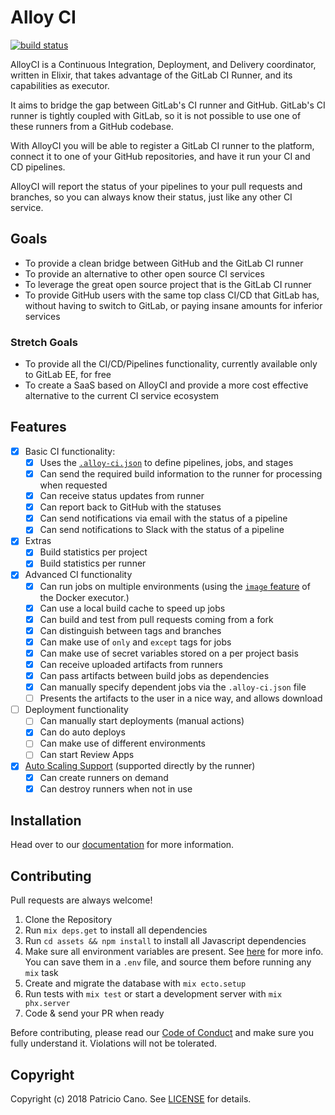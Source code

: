 # Alloy CI

[![build status](https://alloy-ci.com/projects/1/badge/master)](https://alloy-ci.com/projects/1)

AlloyCI is a Continuous Integration, Deployment, and Delivery coordinator,
written in Elixir, that takes advantage of the GitLab CI Runner, and its
capabilities as executor.

It aims to bridge the gap between GitLab's CI runner and GitHub. GitLab's
CI runner is tightly coupled with GitLab, so it is not possible to use one of
these runners from a GitHub codebase.

With AlloyCI you will be able to register a GitLab CI runner to the platform,
connect it to one of your GitHub repositories, and have it run your CI and
CD pipelines.

AlloyCI will report the status of your pipelines to your pull requests and
branches, so you can always know their status, just like any other CI service.

## Goals

- To provide a clean bridge between GitHub and the GitLab CI runner
- To provide an alternative to other open source CI services
- To leverage the great open source project that is the GitLab CI runner
- To provide GitHub users with the same top class CI/CD that GitLab has, without
  having to switch to GitLab, or paying insane amounts for inferior services

### Stretch Goals

- To provide all the CI/CD/Pipelines functionality, currently available only to
  GitLab EE, for free
- To create a SaaS based on AlloyCI and provide a more cost effective alternative
  to the current CI service ecosystem

## Features

- [x] Basic CI functionality:
  - [x] Uses the [`.alloy-ci.json`](doc/json/README.md) to define pipelines, jobs, and stages
  - [x] Can send the required build information to the runner for processing when requested
  - [x] Can receive status updates from runner
  - [x] Can report back to GitHub with the statuses
  - [x] Can send notifications via email with the status of a pipeline
  - [x] Can send notifications to Slack with the status of a pipeline
- [x] Extras
  - [x] Build statistics per project
  - [x] Build statistics per runner
- [x] Advanced CI functionality
  - [x] Can run jobs on multiple environments (using the [`image` feature](doc/docker/README.md) of the Docker executor.)
  - [x] Can use a local build cache to speed up jobs
  - [x] Can build and test from pull requests coming from a fork
  - [x] Can distinguish between tags and branches
  - [x] Can make use of `only` and `except` tags for jobs
  - [x] Can make use of secret variables stored on a per project basis
  - [x] Can receive uploaded artifacts from runners
  - [x] Can pass artifacts between build jobs as dependencies
  - [x] Can manually specify dependent jobs via the `.alloy-ci.json` file
  - [ ] Presents the artifacts to the user in a nice way, and allows download
- [ ] Deployment functionality
  - [ ] Can manually start deployments (manual actions)
  - [x] Can do auto deploys
  - [ ] Can make use of different environments
  - [ ] Can start Review Apps
- [x] [Auto Scaling Support](https://github.com/AlloyCI/alloy-runner/tree/master/docs/install/autoscaling.md) (supported directly by the runner)
  - [x] Can create runners on demand
  - [x] Can destroy runners when not in use

## Installation

Head over to our [documentation](doc/) for more information.

## Contributing

Pull requests are always welcome!

1. Clone the Repository
1. Run `mix deps.get` to install all dependencies
1. Run `cd assets && npm install` to install all Javascript dependencies
1. Make sure all environment variables are present. See [here](doc/README.md#configuration) for more info. 
   You can save them in a `.env` file, and source them before running any `mix` task
1. Create and migrate the database with `mix ecto.setup`
1. Run tests with `mix test` or start a development server with `mix phx.server`
1. Code & send your PR when ready

Before contributing, please read our [Code of Conduct](CODE_OF_CONDUCT.md) and
make sure you fully understand it. Violations will not be tolerated.

## Copyright

Copyright (c) 2018 Patricio Cano. See [LICENSE](LICENSE) for details.
